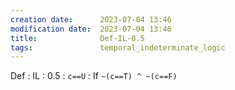 ```yaml
---
creation date:		2023-07-04 13:46
modification date:	2023-07-04 13:46
title: 				Def-IL-0.5
tags:               temporal_indeterminate_logic
---
```

Def : IL : 0.5 : `c==U` : If `~(c==T) ^ ~(c==F)`